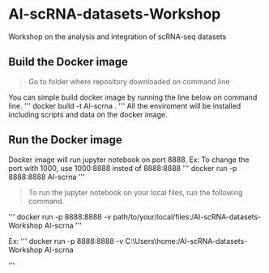 # AI-scRNA-datasets-Workshop
Workshop on the analysis and integration of scRNA-seq datasets

## Build the Docker image

> Go to folder where repository downloaded on command line

You can simple build docker image by running the line below on command line.
'''
docker build -t AI-scrna .
'''
All the enviroment will be installed including scripts and data on the docker image. 

## Run the Docker image

Docker image will run jupyter notebook on port 8888. Ex: To change the port with 1000, use 1000:8888 insted of 8888:8888
'''
docker run -p 8888:8888 AI-scrna 
'''

> To run the jupyter notebook on your local files, run the following command.

'''
docker run -p 8888:8888 -v path/to/your/local/files:/AI-scRNA-datasets-Workshop AI-scrna 
'''


Ex:
'''
docker run -p 8888:8888 -v C:\Users\home:/AI-scRNA-datasets-Workshop AI-scrna 

'''
